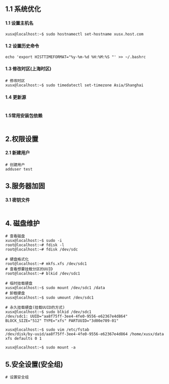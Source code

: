 ## 1.1 系统优化
#### 1.1 设置主机名
``` shell
xusx@localhost:~$ sudo hostnamectl set-hostname xusx.host.com
```
#### 1.2 设置历史命令
``` shell
echo 'export HISTTIMEFORMAT="%y-%m-%d %H:%M:%S "' >> ~/.bashrc
```
#### 1.3 修改时区(上海时区)
``` shell
# 修改时区
xusx@localhost:~$ sudo timedatectl set-timezone Asia/Shanghai
```
#### 1.4 更新源
``` shell

```
#### 1.5常用安装包依赖
``` shell

```

## 2.权限设置
#### 2.1 新建用户
```
# 创建用户
adduser test
```

## 3.服务器加固
#### 3.1 密钥文件
``` shell

```

## 4. 磁盘维护
``` shell
# 查看磁盘
xusx@localhost:~$ sudo -i
root@localhost:~# fdisk -l
root@localhost:~# fdisk /dev/sdc

# 硬盘格式化 
root@localhost:~# mkfs.xfs /dev/sdc1
# 查看想要挂载分区的UUID
root@localhost:~# blkid /dev/sdc1

# 临时挂载硬盘
xusx@localhost:~$ sudo mount /dev/sdc1 /data
# 卸载硬盘
xusx@localhost:~$ sudo umount /dev/sdc1

# 永久挂载硬盘(挂载UUID的方式)
xusx@localhost:~$ sudo blkid /dev/sdc1
/dev/sdc1: UUID="aa8f75ff-3ee4-4fe0-9556-e62367e4d864" BLOCK_SIZE="512" TYPE="xfs" PARTUUID="3d00e709-01"

xusx@localhost:~$ sudo vim /etc/fstab
/dev/disk/by-uuid/aa8f75ff-3ee4-4fe0-9556-e62367e4d864 /home/xusx/data xfs defaults 0 1

xusx@localhost:~$ sudo mount -a
```

## 5.安全设置(安全组)
``` shell
# 设置安全组
```
